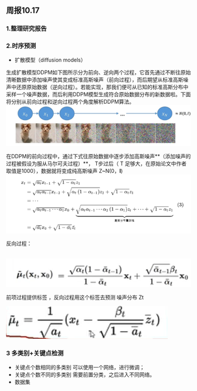 ## 周报10.17

### 1.整理研究报告

### 2.时序预测 

- 扩散模型（diffusion models）

生成扩散模型DDPM如下图所示分为前向、逆向两个过程，它首先通过不断往原始清晰数据中添加噪声使其变成标准高斯噪声（前向过程），而后期望从标准高斯噪声中还原原始数据（逆向过程）。若能实现，那我们便可从已知的标准高斯分布中采样一个噪声数据，而后利用DDPM模型生成符合原始数据分布的新数据啦。下面将分别从前向过程和逆向过程两个角度解析DDPM算法。
                                   ![10.173](images/10170.png)
                                   
在DDPM的前向过程中，通过下式往原始数据中逐步添加高斯噪声**（添加噪声的过程被假设为服从马尔可夫过程）**， T步过后（ T 足够大，在原始论文中作者取值是1000），数据就将变成纯高斯噪声 Z~N(0，**I**)
                                 ![3](images/3.png)

反向过程：  

​                                     ![2](images/2.png)

   前项过程提供标签 ，反向过程用这个标签去预测 噪声分布 Zt
   
![1](images/1.png)
                                

### 3 多类别+关键点检测

- 关键点个数相同的多类别 可以使用一个网络，进行微调；
- 关键点个数不同的多类别 需要前置分类，之后进入不同网络。
- 数据集 

